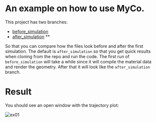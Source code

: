 # An example on how to use MyCo.

This project has two branches:

- [before_simulation](https://github.com/RuiFilipeCampos/MyCo-EXAMPLE1/tree/before_simulation) 
- [after_simulation](https://github.com/RuiFilipeCampos/MyCo-EXAMPLE1/tree/after_simulation) **

So that you can compare how the files look before and after the first simulation. The default is `after_simulation` so that you get quick results when cloning from the repo and run the code. The first run of `before_simulation` will take a while since it will compile the material data and render the geometry. After that it will look like the `after_simulation` branch.


# Result

You should see an open window with the trajectory plot:

![ex01](https://user-images.githubusercontent.com/63464503/124515938-880a8f80-ddd8-11eb-9439-409381b5124a.png)
